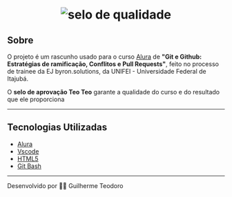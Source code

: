 <h1 align="center">
  <img src="https://ik.imagekit.io/guilhermetml/SeloQualidade_HE5lSFgYh.png?ik-sdk-version=javascript-1.4.3&updatedAt=1644790625298" alt="selo de qualidade">
</h1>

## Sobre

O projeto é um rascunho usado para o curso <u>Alura</u> de **"Git e Github: Estratégias de ramificação, Conflitos e Pull Requests"**, feito no processo de trainee da EJ byron.solutions, da UNIFEI - Universidade Federal de Itajubá.

O **selo de aprovação Teo Teo** garante a qualidade do curso e do resultado que ele proporciona

---

## Tecnologias Utilizadas

- [Alura](https://www.alura.com.br/curso-online-git-github-branching-conflitos-pull-requests)
- [Vscode](https://code.visualstudio.com/download)
- [HTML5](https://www.w3schools.com/html/default.asp)
- [Git Bash](https://git-scm.com/downloads)

---

Desenvolvido por 🙋‍♂️ Guilherme Teodoro

